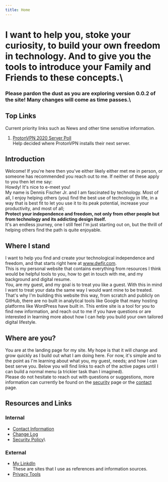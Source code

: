 ```yaml
---
title: Home
---
```


# I want to help you, stoke your curiosity, to build your own freedom in technology. And to give you the tools to introduce your Family and Friends to these concepts.\

### Please pardon the dust as you are exploring version 0.0.2 of the site! Many changes will come as time passes.\

## Top Links
Current priority links such as News and other time sensitive information.
1. [ProtonVPN 2020 Server Poll](https://protonvpn.com/blog/servers-poll-2020/?utm_campaign=ww-en-2c-generic-coms_email-monthly_newsletter&utm_source=proton_users&utm_medium=email&utm_content=2020_-_august)\
Help decided where ProtonVPN installs their next server.

## Introduction

Welcome! If you're here then you've either likely either met me in person, or someone has recommended you reach out to me. If neither of these apply to you then let me say:\
Howdy! It's nice to e-meet you!\
My name is Dennis Fischer Jr. and I am fascinated by technology. Most of all, I enjoy helping others (you) find the best use of technology in life, in a way that is best fit to let you use it to its peak potential, increase your productivity, and most of all;\
**Protect your independence and freedom, not only from other people but from technology and its addicting design itself.**\
It's an endless journey, one I still feel I'm just starting out on, but the thrill of helping others find the path is quite enjoyable.

## Where I stand

I want to help you find and create your technological independence and freedom, and that starts right here at www.dwfjr.com. \
This is my personal website that contains everything from resources I think would be helpful tools to you, how to get in touch with me, and my background and digital resume.\
You, are my guest, and my goal is to treat you like a guest. With this in mind I want to treat your data the same way I would want mine to be treated. That's why I'm building this website this way, from scratch and publicly on GitHub, there are no built in analytical tools like Google that many hosting platforms like WordPress have built in. This entire site is a tool for you to find new information, and reach out to me if you have questions or are interested in learning more about how I can help you build your own tailored digital lifestyle.

## Where are you?

You are at the landing page for my site. My hope is that it will change and grow quickly as I build out what I am doing here. For now, it's simple and to the point as I'm learning about what you, my guest, needs; and how I can best serve you. Below you will find links to each of the active pages until I can build a normal menu (a trickier task than I imagined).\
Please do not hesitate to reach out with questions or suggestions, more information can currently be found on the [security](https://github.com/dwfjr/dwfjr.com/security/policy) page or the [contact](/contact) page.

## Resources and Links
### Internal
- [Contact Information](/contact)
- [Change Log](/Pages/changelog)
- [Security Policy](https://github.com/dwfjr/dwfjr.com/security/policy)\
### External
- [My LinkdIn](https://www.linkedin.com/in/fischerdennisjr/) \
These are sites that I use as references and information sources.
- [Privacy Tools](https://www.privacytools.io/)
